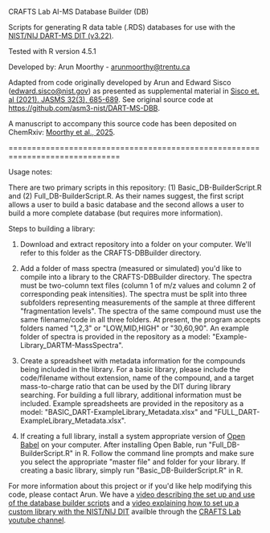 CRAFTS Lab AI-MS Database Builder (DB)

Scripts for generating R data table (.RDS) databases for use 
with the [NIST/NIJ DART-MS DIT (v3.22)](https://data.nist.gov/od/id/mds2-2448).

Tested with R version 4.5.1

Developed by: Arun Moorthy - arunmoorthy@trentu.ca

Adapted from code originally developed by Arun and Edward Sisco (edward.sisco@nist.gov) as presented as supplemental material in [Sisco et. al (2021). JASMS 32(3), 685-689](https://pubs.acs.org/doi/10.1021/jasms.0c00416). See original source code at https://github.com/asm3-nist/DART-MS-DBB.

A manuscript to accompany this source code has been deposited on ChemRxiv: [Moorthy et al., 2025](https://doi.org/10.26434/chemrxiv-2025-5thd3).

==============================================================================

Usage notes:

There are two primary scripts in this repository: (1) Basic_DB-BuilderScript.R and (2) Full_DB-BuilderScript.R. As their names suggest, the first script allows a user to build a basic database and the second allows a user to build a more complete database (but requires more information). 

Steps to building a library:
1. Download and extract repository into a folder on your computer. We'll refer to this folder as the CRAFTS-DBBuilder directory.

2. Add a folder of mass spectra (measured or simulated) you'd like to compile into a library to the CRAFTS-DBBuilder directory. The spectra must be two-column text files (column 1 of m/z values and column 2 of corresponding peak intensities). The spectra must be split into three subfolders representing measurements of the sample at three different "fragmentation levels". The spectra of the same compound must use the same filename/code in all three folders. At present, the program accepts folders named "1,2,3" or "LOW,MID,HIGH" or "30,60,90". An example folder of spectra is provided in the repository as a model: "Example-Library_DARTM-MassSpectra". 

3. Create a spreadsheet with metadata information for the compounds being included in the library. For a basic library, please include the code/filename without extension, name of the compound, and a target mass-to-charge ratio that can be used by the DIT during library searching. For building a full library, additional information must be included. Example spreadsheets are provided in the repository as a model: "BASIC_DART-ExampleLibrary_Metadata.xlsx" and "FULL_DART-ExampleLibrary_Metadata.xlsx".

4. If creating a full library, install a system appropriate version of [Open Babel](https://openbabel.org/docs/index.html) on your computer. After installing Open Bable, run "Full_DB-BuilderScript.R" in R. Follow the command line prompts and make sure you select the appropriate "master file" and folder for your library. If creating a basic library, simply run "Basic_DB-BuilderScript.R" in R. 

For more information about this project or if you'd like help modifying this code, please contact Arun. We  have a [video describing the set up and use of the database builder scripts](https://youtu.be/ybdYJqXzXUc?si=W1XhmutshVyZ5mdN) and a [video explaining how to set up a custom library with the NIST/NIJ DIT](https://youtu.be/lR92e5G0jKc?si=GNMX6nxlD7mldhSg) availble through the [CRAFTS Lab youtube channel](https://youtube.com/@craftslab-trentu?si=MC6UjEBhxWv0n4yo). 

